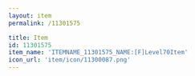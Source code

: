 ```yaml
---
layout: item
permalink: /11301575

title: Item
id: 11301575
item_name: 'ITEMNAME_11301575_NAME:[F]Level70Item'
icon_url: 'item/icon/11300087.png'
---
```


